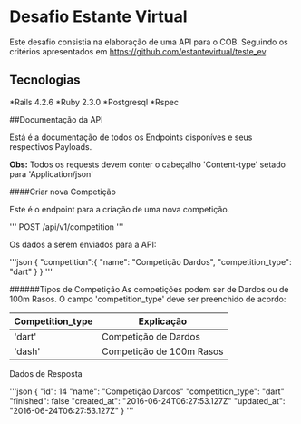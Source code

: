 # Desafio Estante Virtual

Este desafio consistia na elaboração de uma API para o COB. Seguindo os critérios apresentados em https://github.com/estantevirtual/teste_ev.

## Tecnologias
*Rails 4.2.6
*Ruby 2.3.0
*Postgresql
*Rspec

##Documentação da API

Está é a documentação de todos os Endpoints disponíves e seus respectivos Payloads.

**Obs:** Todos os requests devem conter o cabeçalho 'Content-type' setado para 'Application/json'

####Criar nova Competição

Este é o endpoint para a criação de uma nova competição.

'''
  POST /api/v1/competition
'''

Os dados a serem enviados para a API:

'''json
{
  "competition":{
    "name": "Competição Dardos",
    "competition_type": "dart"
  }
}
'''

######Tipos de Competição
As competições podem ser de Dardos ou de 100m Rasos. O campo 'competition_type' deve ser preenchido de acordo:

Competition_type | Explicação
-----------------|-----------
'dart'| Competição de Dardos
'dash'| Competição de 100m Rasos

Dados de Resposta

'''json
{
  "id": 14
  "name": "Competição Dardos"
  "competition_type": "dart"
  "finished": false
  "created_at": "2016-06-24T06:27:53.127Z"
  "updated_at": "2016-06-24T06:27:53.127Z"
}
'''

